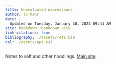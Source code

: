 ```yaml
---
title: Unevaluated expressions
author: TJ Mahr
date: |
  Updated on Tuesday, January 30, 2024 09:44 AM
site: bookdown::bookdown_site
link-citations: true
bibliography: ./assets/refs.bib
csl: ./assets/apa.csl
---
```


Notes to self and other noodlings. [Main site](https://tjmahr.com/). 
